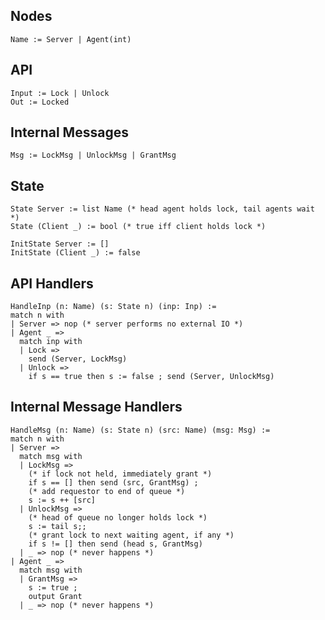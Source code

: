 Nodes
-----

```coq
Name := Server | Agent(int)
```

API
---

```coq
Input := Lock | Unlock
Out := Locked
```

Internal Messages
----------------

```coq
Msg := LockMsg | UnlockMsg | GrantMsg
```

State
-----

```coq
State Server := list Name (* head agent holds lock, tail agents wait *)
State (Client _) := bool (* true iff client holds lock *)

InitState Server := []
InitState (Client _) := false
```

API Handlers
------------

```coq
HandleInp (n: Name) (s: State n) (inp: Inp) :=
match n with
| Server => nop (* server performs no external IO *)
| Agent _ => 
  match inp with
  | Lock => 
    send (Server, LockMsg)
  | Unlock =>
    if s == true then s := false ; send (Server, UnlockMsg)
```

Internal Message Handlers
-------------------------

```coq
HandleMsg (n: Name) (s: State n) (src: Name) (msg: Msg) :=
match n with
| Server =>
  match msg with
  | LockMsg => 
    (* if lock not held, immediately grant *)
    if s == [] then send (src, GrantMsg) ;
    (* add requestor to end of queue *)
    s := s ++ [src]
  | UnlockMsg =>
    (* head of queue no longer holds lock *)
    s := tail s;;
    (* grant lock to next waiting agent, if any *)
    if s != [] then send (head s, GrantMsg)
  | _ => nop (* never happens *)
| Agent _ => 
  match msg with
  | GrantMsg =>
    s := true ;
    output Grant
  | _ => nop (* never happens *)
```
